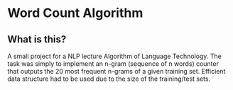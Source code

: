 # Word Count Algorithm

## What is this?
A small project for a NLP lecture Algorithm of Language Technology. The task was simply to implement an n-gram (sequence of n words) counter
that outputs the 20 most frequent n-grams of a given training set. Efficient data structure had to be used due to the size of the training/test sets.
